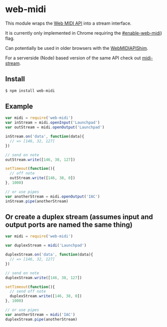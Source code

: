 web-midi
===

This module wraps the [Web MIDI API](http://www.w3.org/TR/webmidi/) into a stream interface. 

It is currently only implemented in Chrome requiring the [#enable-web-midi](chrome://flags#enable-web-midi)) flag. 

Can potentially be used in older browsers with the [WebMIDIAPIShim](https://github.com/cwilso/WebMIDIAPIShim).

For a serverside (Node) based version of the same API check out [midi-stream](https://github.com/mmckegg/midi-stream).

## Install

```bash
$ npm install web-midi
```

## Example

```js
var midi = require('web-midi')
var inStream = midi.openInput('Launchpad')
var outStream = midi.openOutput('Launchpad')

inStream.on('data', function(data){
  // => [146, 32, 127]
})

// send on note
outStream.write([146, 38, 127])

setTimeout(function(){
  // off note
  outStream.write([146, 38, 0])
}, 1000)

// or use pipes
var anotherStream = midi.openOutput('IAC')
inStream.pipe(anotherStream)
```

## Or create a duplex stream (assumes input and output ports are named the same thing)

```js
var midi = require('web-midi')

var duplexStream = midi('Launchpad')

duplexStream.on('data', function(data){
  // => [146, 32, 127]
})

// send on note
duplexStream.write([146, 38, 127])

setTimeout(function(){
  // send off note
  duplexStream.write([146, 38, 0])
}, 1000)

// or use pipes
var anotherStream = midi('IAC')
duplexStream.pipe(anotherStream)
```